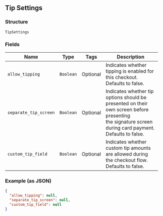 ## Tip Settings

### Structure

`TipSettings`

### Fields

| Name | Type | Tags | Description |
|  --- | --- | --- | --- |
| `allow_tipping` | `Boolean` | Optional | Indicates whether tipping is enabled for this checkout. Defaults to false. |
| `separate_tip_screen` | `Boolean` | Optional | Indicates whether tip options should be presented on their own screen before presenting<br>the signature screen during card payment. Defaults to false. |
| `custom_tip_field` | `Boolean` | Optional | Indicates whether custom tip amounts are allowed during the checkout flow. Defaults to false. |

### Example (as JSON)

```json
{
  "allow_tipping": null,
  "separate_tip_screen": null,
  "custom_tip_field": null
}
```

